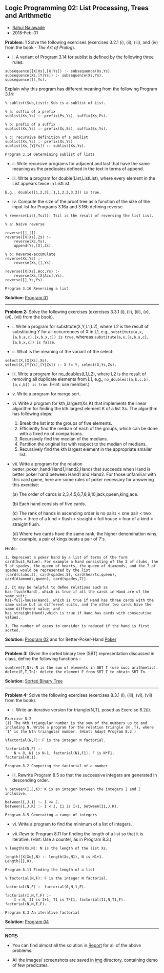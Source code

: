 ## Logic Programming 02: List Processing, Trees and Arithmetic

- [Rahul Nalawade](https://github.com/rahul1947)
- 2018-Feb-01 

**Problem: 1** Solve the following exercises (exercises 3.2.1 (i), (ii), (iii), and (iv) from the book - *The Art of Prolog*).

- i. A variant of Program 3.14 for sublist is defined by the following three rules: 
```
subsequence([X|Xs],[X|Ys]) :-­ subsequence(Xs,Ys). 
subsequence(Xs,[Y|Ys]) :­- subsequence(Xs,Ys). 
subsequence([],Ys). 
```
Explain why this program has different meaning from the following Program 3.14: 
```
% sublist(Sub,List): Sub is a sublist of List.

% a: suffix of a prefix
sublist(Xs,Ys) :- prefix(Ps,Ys), suffix(Xs,Ps).

% b: prefix of a suffix 
sublist(Xs,Ys) :- prefix(Xs,Ss), suffix(Ss,Ys).

% c: recursive definition of a sublist
sublist(Xs,Ys) :- prefix(Xs,Ys).
sublist(Xs,[Y|Ys]) :- sublist(Xs,Ys).

Program 3.14 Determining sublist of lists
```

- ii. Write recursive programs for adjacent and last that have the same meaning as the predicates defined in the text in terms of append. 

- iii. Write a program for double(List,ListList), where every element in the List appears twice in ListList. 

`E.g., double([1,2,3],[1,1,2,2,3,3]) is true.`

- iv. Compute the size of the proof tree as a function of the size of the input list for Programs 3.16a and 3.16b defining reverse. 
```
% reverse(List,Tsil): Tsil is the result of reversing the list List.

% a: Naive reverse

reverse([],[]).
reverse([X|Xs],Zs) :- 
	reverse(Xs,Ys), 
	append(Ys,[X],Zs).

% b: Reverse-accumulate
reverse(Xs,Ys) :- 
	reverse(Xs,[],Ys).

reverse([X|Xs],Acc,Ys) :- 
	reverse(Xs,[X|Acc],Ys).
reverse([],Ys,Ys).

Program 3.16 Reversing a list
```

**Solution:** [Program 01](https://github.com/rahul1947/Logic-Programming/blob/master/LP02-List-Processing-Trees-and-Arithmetic/a02q01.pl)
_______________________________________________________________________________

**Problem 2:** Solve the following exercises (exercises 3.3.1 (i), (ii), (iii), (v), (vi), (vii) from the book).

- i. Write a program for substitute(X,Y,L1,L2), where L2 is the result of substituting Y for all occurrences of X in L1, e.g.,
`substitute(a,x,[a,b,a,c],[x,b,x,c]) is true`, whereas `substitute(a,x,[a,b,a,c],[a,b,x,c]) is false`.

- ii. What is the meaning of the variant of the select: 
```
select(X,[X|Xs],Xs).
select(X,[Y|Ys],[Y|Zs]) :- X != Y, select(X,Ys,Zs).
```

- iii. Write a program for no_doubles(L1,L2), where L2 is the result of removing all duplicate elements from L1, e.g.,
`no_doubles([a,b,c,b],[a,c,b]) is true`. (Hint: use member.)

- v. Write a program for merge sort.

- vi. Write a program for kth_largest(Xs,K) that implements the linear algorithm for finding the kth largest element K of a list Xs. The algorithm has following steps:

   1. Break the list into the groups of five elements. 
   2. Efficiently find the median of each of the groups, which can be done with a fixed no of comparisons.
   3. Recursively find the median of the medians.
   4. Partition the original list with respect to the median of medians.
   5. Recursively find the kth largest element in the appropriate smaller list.

- vii. Write a program for the relation better_poker_hand(Hand1,Hand2,Hand) that succeeds when Hand is better poker hand between Hand1 and Hand2. For those unfamiliar with this card game, here are some rules of poker necessary for answering this exercise:

	(a) The order of cards is 2,3,4,5,6,7,8,9,10,jack,queen,king,ace.

	(b) Each hand consists of five cards.

	(c) The rank of hands in ascending order is no pairs < one pair < two pairs < three of a kind < ﬂush < straight < full house < four of a kind < straight flush.

	(d) Where two cards have the same rank, the higher denomination wins, for example, a pair of kings beats a pair of 7's.

Hints: 

	1. Represent a poker hand by a list of terms of the form card(Suit,Value). For example a hand consisting of the 2 of clubs, the 5 of spades, the queen of hearts, the queen of diamonds, and the 7 of spades would be represented by the list 
	[card(clubs,2), card(spades,5), card(hearts,queen), card(diamonds,queen), card(spades,7)]. 

	2. It may be helpful to deﬁne relations such as 
	has-flush(Hand), which is true if all the cards in Hand are of the same suit; 
	has-full-house(Hand), which is true if Hand has three cards with the same value but in different suits, and the other two cards have the same different value; and 
	has_straight(Hand),which is true if Hand has cards with consecutive values.  

	3. The number of cases to consider is reduced if the hand is first sorted.

**Solution:** [Program 02](https://github.com/rahul1947/Logic-Programming/blob/master/LP02-List-Processing-Trees-and-Arithmetic/a02q02.pl) and for Better-Poker-Hand [Poker](https://github.com/rahul1947/Logic-Programming/blob/master/LP02-List-Processing-Trees-and-Arithmetic/pokerA2.pl)
_______________________________________________________________________________

**Problem 3:** Given the sorted binary tree (SBT) representation discussed in class, define the following functions - 
```
sumtree(T,N): N is the sum of elements in SBT T (use succ arithmetic).
delete(E,T,Tn): delete the element E from SBT T to obtain SBT Tn.
```

**Solution:** [Sorted Binary Tree](https://github.com/rahul1947/Logic-Programming/blob/master/LP02-List-Processing-Trees-and-Arithmetic/a02q03.pl)
_______________________________________________________________________________

**Problem 4:** Solve the following exercises (exercises 8.3.1 (i), (iii), (vi), (vii) from the book).

- i. Write an iterative version for triangle(N,T), posed as Exercise 8.2(i).
```
Exercise 8.2
(i) The Nth triangular number is the sum of the numbers up to and including N. Write a program for the relation triangle (N ,T), where '1' is the Nth triangular number. (Hint: Adapt Program 8.2.)

%factorial(N,F): F is the integer N factorial.

factoria1(N,F) :-
	N > 0, N1 is N-1, factorial(N1,F1), F is N*F1.
factorial(0,1). 

Program 8.2 Computing the factorial of a number 
```

- iii. Rewrite Program 8.5 so that the successive integers are generated in descending order.
```
% between(I,J,K): K is an integer between the integers I and J inclusive.

between(I,J,I) :- I <= J.
between(I,J,K) :- I < J, I1 is I+1, between(I1,J,K).

Program 8.5 Generating a range of integers
```

- vi. Write a program to find the minimum of a list of integers.

- vii. Rewrite Program 8.11 for ﬁnding the length of a list so that it is iterative. (Hint: Use a counter, as in Program 8.3.)
```
% length(Xs,N): N is the length of the list Xs. 

length([X|Xe],N) :- length(Xs,N1), N is N1+1.
Length([],0).

Program 8.11 Finding the length of a list

% factorial(N,F): F is the integer N factorial.

factorial(N,F) :- factorial(0,N,1,F).

factorial(I,N,T,F) :- 
	I < N, I1 is I+1, T1 is T*I1, factorial(I1,N,T1,F).
factorial(N,N,F,F).

Program 8.3 An iterative factorial
```

**Solution:** [Program 04](https://github.com/rahul1947/Logic-Programming/blob/master/LP02-List-Processing-Trees-and-Arithmetic/a02q04.pl)
_______________________________________________________________________________

**NOTE:**
- You can find almost all the solution in [Report](https://github.com/rahul1947/Logic-Programming/blob/master/LP02-List-Processing-Trees-and-Arithmetic/CS6374-HW03-rsn170330.pdf) for all of the above problems. 

- All the images/ screenshots are saved in [img](https://github.com/rahul1947/Logic-Programming/tree/master/LP02-List-Processing-Trees-and-Arithmetic/img) directory, containing demo of few predicates.
